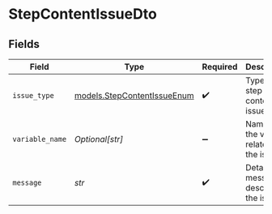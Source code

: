 # StepContentIssueDto


## Fields

| Field                                                            | Type                                                             | Required                                                         | Description                                                      |
| ---------------------------------------------------------------- | ---------------------------------------------------------------- | ---------------------------------------------------------------- | ---------------------------------------------------------------- |
| `issue_type`                                                     | [models.StepContentIssueEnum](../models/stepcontentissueenum.md) | :heavy_check_mark:                                               | Type of step content issue                                       |
| `variable_name`                                                  | *Optional[str]*                                                  | :heavy_minus_sign:                                               | Name of the variable related to the issue                        |
| `message`                                                        | *str*                                                            | :heavy_check_mark:                                               | Detailed message describing the issue                            |